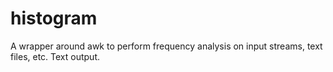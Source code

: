 # histogram
A wrapper around awk to perform frequency analysis on input streams, text files, etc. Text output.
